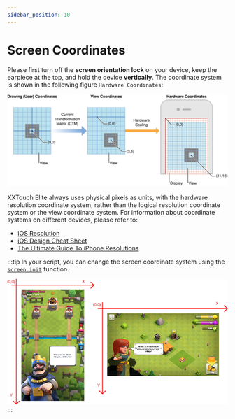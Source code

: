 ```yaml
---
sidebar_position: 10
---
```


# Screen Coordinates

Please first turn off the **screen orientation lock** on your device, keep the earpiece at the top, and hold the device **vertically**. The coordinate system is shown in the following figure `Hardware Coordinates`:

![Screen_Coordinates.001](img/Screen_Coordinates.001.png)

XXTouch Elite always uses physical pixels as units, with the hardware resolution coordinate system, rather than the logical resolution coordinate system or the view coordinate system. For information about coordinate systems on different devices, please refer to:

- [iOS Resolution](https://www.ios-resolution.com/)
- [iOS Design Cheat Sheet](https://kapeli.com/cheat_sheets/iOS_Design.docset/Contents/Resources/Documents/index)
- [The Ultimate Guide To iPhone Resolutions](https://www.paintcodeapp.com/news/ultimate-guide-to-iphone-resolutions)

:::tip
In your script, you can change the screen coordinate system using the [`screen.init`](../screen.md#initialize-rotated-coordinate-system-screeninit) function.

![Screen_Coordinates.002](img/Screen_Coordinates.002.png)
:::
